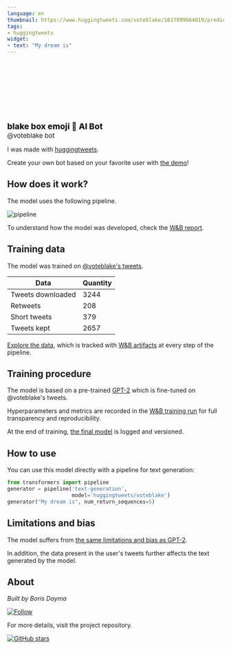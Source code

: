 ```yaml
---
language: en
thumbnail: https://www.huggingtweets.com/voteblake/1617899664019/predictions.png
tags:
- huggingtweets
widget:
- text: "My dream is"
---
```


<div>
<div style="width: 132px; height:132px; border-radius: 50%; background-size: cover; background-image: url('https://pbs.twimg.com/profile_images/948045482835681280/O3hp8__2_400x400.jpg')">
</div>
<div style="margin-top: 8px; font-size: 19px; font-weight: 800">blake box emoji 🤖 AI Bot </div>
<div style="font-size: 15px">@voteblake bot</div>
</div>

I was made with [huggingtweets](https://github.com/borisdayma/huggingtweets).

Create your own bot based on your favorite user with [the demo](https://colab.research.google.com/github/borisdayma/huggingtweets/blob/master/huggingtweets-demo.ipynb)!

## How does it work?

The model uses the following pipeline.

![pipeline](https://github.com/borisdayma/huggingtweets/blob/master/img/pipeline.png?raw=true)

To understand how the model was developed, check the [W&B report](https://wandb.ai/wandb/huggingtweets/reports/HuggingTweets-Train-a-Model-to-Generate-Tweets--VmlldzoxMTY5MjI).

## Training data

The model was trained on [@voteblake's tweets](https://twitter.com/voteblake).

| Data | Quantity |
| --- | --- |
| Tweets downloaded | 3244 |
| Retweets | 208 |
| Short tweets | 379 |
| Tweets kept | 2657 |

[Explore the data](https://wandb.ai/wandb/huggingtweets/runs/z2oherue/artifacts), which is tracked with [W&B artifacts](https://docs.wandb.com/artifacts) at every step of the pipeline.

## Training procedure

The model is based on a pre-trained [GPT-2](https://huggingface.co/gpt2) which is fine-tuned on @voteblake's tweets.

Hyperparameters and metrics are recorded in the [W&B training run](https://wandb.ai/wandb/huggingtweets/runs/19n7fmfp) for full transparency and reproducibility.

At the end of training, [the final model](https://wandb.ai/wandb/huggingtweets/runs/19n7fmfp/artifacts) is logged and versioned.

## How to use

You can use this model directly with a pipeline for text generation:

```python
from transformers import pipeline
generator = pipeline('text-generation',
                     model='huggingtweets/voteblake')
generator("My dream is", num_return_sequences=5)
```

## Limitations and bias

The model suffers from [the same limitations and bias as GPT-2](https://huggingface.co/gpt2#limitations-and-bias).

In addition, the data present in the user's tweets further affects the text generated by the model.

## About

*Built by Boris Dayma*

[![Follow](https://img.shields.io/twitter/follow/borisdayma?style=social)](https://twitter.com/intent/follow?screen_name=borisdayma)

For more details, visit the project repository.

[![GitHub stars](https://img.shields.io/github/stars/borisdayma/huggingtweets?style=social)](https://github.com/borisdayma/huggingtweets)
